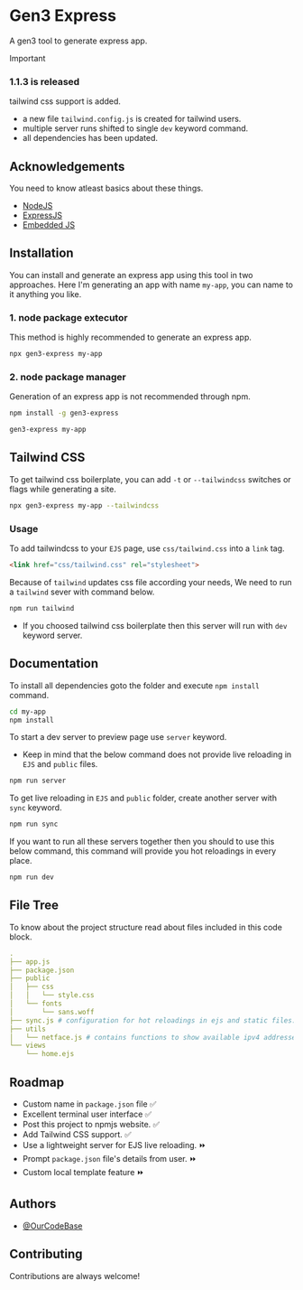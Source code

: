 # Gen3 Express
A gen3 tool to generate express app.

> [!IMPORTANT]
> ### 1.1.3 is released
> tailwind css support is added.
> - a new file `tailwind.config.js` is created for tailwind users.
> - multiple server runs shifted to single `dev` keyword command.
> - all dependencies has been updated.

## Acknowledgements
You need to know atleast basics about these things.
 - [NodeJS](https://nodejs.org/docs/latest/api/)
 - [ExpressJS](https://expressjs.com/en/5x/api.html)
 - [Embedded JS](https://ejs.co/)
 
## Installation
You can install and generate an express app using this tool in two approaches. Here I'm generating an app with name `my-app`, you can name to it anything you like.

### 1. node package extecutor
This method is highly recommended to generate an express app.
```bash
npx gen3-express my-app
```

### 2. node package manager
Generation of an express app is not recommended through npm.
```bash
npm install -g gen3-express
```
```bash
gen3-express my-app
```

## Tailwind CSS
To get tailwind css boilerplate, you can add `-t` or `--tailwindcss` switches or flags while generating a site.
```bash
npx gen3-express my-app --tailwindcss
```

### Usage
To add tailwindcss to your `EJS` page, use `css/tailwind.css` into a `link` tag.
```html
<link href="css/tailwind.css" rel="stylesheet">
```
Because of `tailwind` updates css file according your needs, We need to run a `tailwind` sever with command below.
```bash
npm run tailwind
```
- If you choosed tailwind css boilerplate then this server will run with `dev` keyword server.

## Documentation
To install all dependencies goto the folder and execute `npm install` command.
```bash
cd my-app
npm install
```
To start a dev server to preview page use `server` keyword.
- Keep in mind that the below command does not provide live reloading in `EJS` and `public` files.

```bash
npm run server
```
To get live reloading in `EJS` and `public` folder, create another server with `sync` keyword.
```bash
npm run sync
```
If you want to run all these servers together then you should to use this below command, this command will provide you hot reloadings in every place.
```bash
npm run dev
```

## File Tree
To know about the project structure read about files included in this code block.

```yml
.
├── app.js
├── package.json
├── public
│   ├── css
│   │   └── style.css
│   └── fonts
│       └── sans.woff
├── sync.js # configuration for hot reloadings in ejs and static files.
├── utils
│   └── netface.js # contains functions to show available ipv4 addresses.
└── views
    └── home.ejs
```

## Roadmap

- Custom name in `package.json` file ✅
- Excellent terminal user interface ✅
- Post this project to npmjs website. ✅
- Add Tailwind CSS support. ✅
- Use a lightweight server for EJS live reloading. ⏩
- Prompt `package.json` file's details from user. ⏩ 
- Custom local template feature ⏩

## Authors
- [@OurCodeBase](https://www.github.com/OurCodeBase)

## Contributing
Contributions are always welcome!
